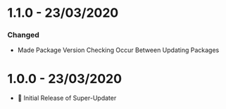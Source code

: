 # 1.1.0 - 23/03/2020

### Changed
- Made Package Version Checking Occur Between Updating Packages

# 1.0.0 - 23/03/2020

- 🎉 Initial Release of Super-Updater
